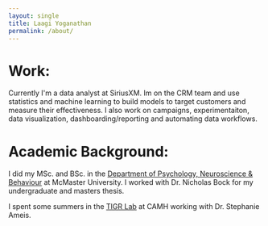 ```yaml
---
layout: single
title: Laagi Yoganathan
permalink: /about/
---
```


# Work:

Currently I'm a data analyst at SiriusXM. Im on the CRM team and use statistics and machine 
learning to build models to target customers and measure their effectiveness. I also work 
on campaigns, experimentaiton, data visualization, dashboarding/reporting and automating
data workflows.



# Academic Background:

I did my MSc. and BSc. in the 
[Department of Psychology, Neuroscience & Behaviour](https://science.mcmaster.ca/pnb/)
at McMaster University. I worked with Dr. Nicholas Bock for my undergraduate and masters thesis.

I spent some summers in the [TIGR Lab](http://imaging-genetics.camh.ca/) at CAMH working 
with Dr. Stephanie Ameis.